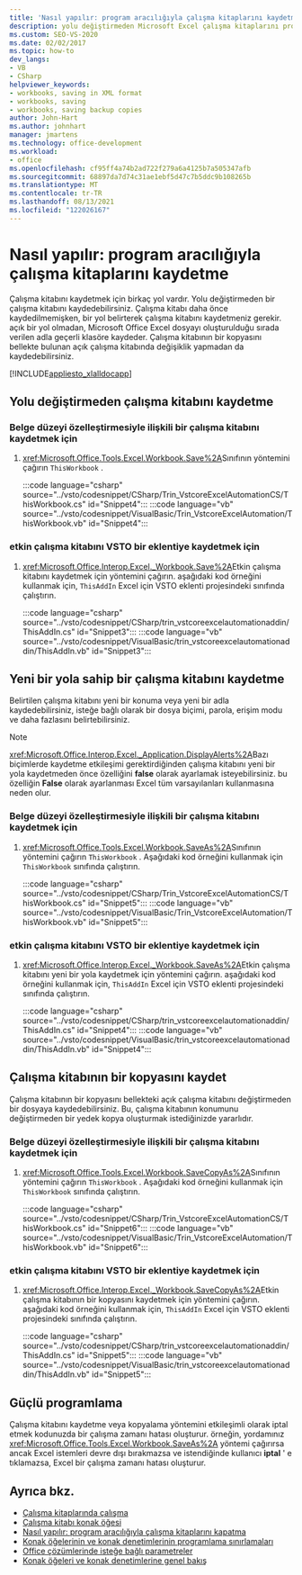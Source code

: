 ```yaml
---
title: 'Nasıl yapılır: program aracılığıyla çalışma kitaplarını kaydetme'
description: yolu değiştirmeden Microsoft Excel çalışma kitaplarını program aracılığıyla kaydetme ve çalışma kitabının bir kopyasını bellekte bulunan açık çalışma kitabında değişiklik yapmadan kaydetme.
ms.custom: SEO-VS-2020
ms.date: 02/02/2017
ms.topic: how-to
dev_langs:
- VB
- CSharp
helpviewer_keywords:
- workbooks, saving in XML format
- workbooks, saving
- workbooks, saving backup copies
author: John-Hart
ms.author: johnhart
manager: jmartens
ms.technology: office-development
ms.workload:
- office
ms.openlocfilehash: cf95ff4a74b2ad722f279a6a4125b7a505347afb
ms.sourcegitcommit: 68897da7d74c31ae1ebf5d47c7b5ddc9b108265b
ms.translationtype: MT
ms.contentlocale: tr-TR
ms.lasthandoff: 08/13/2021
ms.locfileid: "122026167"
---
```

# <a name="how-to-programmatically-save-workbooks"></a>Nasıl yapılır: program aracılığıyla çalışma kitaplarını kaydetme
  Çalışma kitabını kaydetmek için birkaç yol vardır. Yolu değiştirmeden bir çalışma kitabını kaydedebilirsiniz. Çalışma kitabı daha önce kaydedilmemişken, bir yol belirterek çalışma kitabını kaydetmeniz gerekir. açık bir yol olmadan, Microsoft Office Excel dosyayı oluşturulduğu sırada verilen adla geçerli klasöre kaydeder. Çalışma kitabının bir kopyasını bellekte bulunan açık çalışma kitabında değişiklik yapmadan da kaydedebilirsiniz.

 [!INCLUDE[appliesto_xlalldocapp](../vsto/includes/appliesto-xlalldocapp-md.md)]

## <a name="save-a-workbook-without-changing-the-path"></a>Yolu değiştirmeden çalışma kitabını kaydetme

### <a name="to-save-a-workbook-associated-with-a-document-level-customization"></a>Belge düzeyi özelleştirmesiyle ilişkili bir çalışma kitabını kaydetmek için

1. <xref:Microsoft.Office.Tools.Excel.Workbook.Save%2A>Sınıfının yöntemini çağırın `ThisWorkbook` .

     :::code language="csharp" source="../vsto/codesnippet/CSharp/Trin_VstcoreExcelAutomationCS/ThisWorkbook.cs" id="Snippet4":::
     :::code language="vb" source="../vsto/codesnippet/VisualBasic/Trin_VstcoreExcelAutomation/ThisWorkbook.vb" id="Snippet4":::

### <a name="to-save-the-active-workbook-in-a-vsto-add-in"></a>etkin çalışma kitabını VSTO bir eklentiye kaydetmek için

1. <xref:Microsoft.Office.Interop.Excel._Workbook.Save%2A>Etkin çalışma kitabını kaydetmek için yöntemini çağırın. aşağıdaki kod örneğini kullanmak için, `ThisAddIn` Excel için VSTO eklenti projesindeki sınıfında çalıştırın.

     :::code language="csharp" source="../vsto/codesnippet/CSharp/trin_vstcoreexcelautomationaddin/ThisAddIn.cs" id="Snippet3":::
     :::code language="vb" source="../vsto/codesnippet/VisualBasic/trin_vstcoreexcelautomationaddin/ThisAddIn.vb" id="Snippet3":::

## <a name="save-a-workbook-with-a-new-path"></a>Yeni bir yola sahip bir çalışma kitabını kaydetme
 Belirtilen çalışma kitabını yeni bir konuma veya yeni bir adla kaydedebilirsiniz, isteğe bağlı olarak bir dosya biçimi, parola, erişim modu ve daha fazlasını belirtebilirsiniz.

> [!NOTE]
> <xref:Microsoft.Office.Interop.Excel._Application.DisplayAlerts%2A>Bazı biçimlerde kaydetme etkileşimi gerektirdiğinden çalışma kitabını yeni bir yola kaydetmeden önce özelliğini **false** olarak ayarlamak isteyebilirsiniz. bu özelliğin **False** olarak ayarlanması Excel tüm varsayılanları kullanmasına neden olur.

### <a name="to-save-a-workbook-associated-with-a-document-level-customization"></a>Belge düzeyi özelleştirmesiyle ilişkili bir çalışma kitabını kaydetmek için

1. <xref:Microsoft.Office.Tools.Excel.Workbook.SaveAs%2A>Sınıfının yöntemini çağırın `ThisWorkbook` . Aşağıdaki kod örneğini kullanmak için `ThisWorkbook` sınıfında çalıştırın.

     :::code language="csharp" source="../vsto/codesnippet/CSharp/Trin_VstcoreExcelAutomationCS/ThisWorkbook.cs" id="Snippet5":::
     :::code language="vb" source="../vsto/codesnippet/VisualBasic/Trin_VstcoreExcelAutomation/ThisWorkbook.vb" id="Snippet5":::

### <a name="to-save-the-active-workbook-in-a-vsto-add-in"></a>etkin çalışma kitabını VSTO bir eklentiye kaydetmek için

1. <xref:Microsoft.Office.Interop.Excel._Workbook.SaveAs%2A>Etkin çalışma kitabını yeni bir yola kaydetmek için yöntemini çağırın. aşağıdaki kod örneğini kullanmak için, `ThisAddIn` Excel için VSTO eklenti projesindeki sınıfında çalıştırın.

     :::code language="csharp" source="../vsto/codesnippet/CSharp/trin_vstcoreexcelautomationaddin/ThisAddIn.cs" id="Snippet4":::
     :::code language="vb" source="../vsto/codesnippet/VisualBasic/trin_vstcoreexcelautomationaddin/ThisAddIn.vb" id="Snippet4":::

## <a name="save-a-copy-of-the-workbook"></a>Çalışma kitabının bir kopyasını kaydet
 Çalışma kitabının bir kopyasını bellekteki açık çalışma kitabını değiştirmeden bir dosyaya kaydedebilirsiniz. Bu, çalışma kitabının konumunu değiştirmeden bir yedek kopya oluşturmak istediğinizde yararlıdır.

### <a name="to-save-a-workbook-associated-with-a-document-level-customization"></a>Belge düzeyi özelleştirmesiyle ilişkili bir çalışma kitabını kaydetmek için

1. <xref:Microsoft.Office.Tools.Excel.Workbook.SaveCopyAs%2A>Sınıfının yöntemini çağırın `ThisWorkbook` . Aşağıdaki kod örneğini kullanmak için `ThisWorkbook` sınıfında çalıştırın.

     :::code language="csharp" source="../vsto/codesnippet/CSharp/Trin_VstcoreExcelAutomationCS/ThisWorkbook.cs" id="Snippet6":::
     :::code language="vb" source="../vsto/codesnippet/VisualBasic/Trin_VstcoreExcelAutomation/ThisWorkbook.vb" id="Snippet6":::

### <a name="to-save-the-active-workbook-in-a-vsto-add-in"></a>etkin çalışma kitabını VSTO bir eklentiye kaydetmek için

1. <xref:Microsoft.Office.Interop.Excel._Workbook.SaveCopyAs%2A>Etkin çalışma kitabının bir kopyasını kaydetmek için yöntemini çağırın. aşağıdaki kod örneğini kullanmak için, `ThisAddIn` Excel için VSTO eklenti projesindeki sınıfında çalıştırın.

     :::code language="csharp" source="../vsto/codesnippet/CSharp/trin_vstcoreexcelautomationaddin/ThisAddIn.cs" id="Snippet5":::
     :::code language="vb" source="../vsto/codesnippet/VisualBasic/trin_vstcoreexcelautomationaddin/ThisAddIn.vb" id="Snippet5":::

## <a name="robust-programming"></a>Güçlü programlama
 Çalışma kitabını kaydetme veya kopyalama yöntemini etkileşimli olarak iptal etmek kodunuzda bir çalışma zamanı hatası oluşturur. örneğin, yordamınız <xref:Microsoft.Office.Tools.Excel.Workbook.SaveAs%2A> yöntemi çağırırsa ancak Excel istemleri devre dışı bırakmazsa ve istendiğinde kullanıcı **iptal** ' e tıklamazsa, Excel bir çalışma zamanı hatası oluşturur.

## <a name="see-also"></a>Ayrıca bkz.
- [Çalışma kitaplarında çalışma](../vsto/working-with-workbooks.md)
- [Çalışma kitabı konak öğesi](../vsto/workbook-host-item.md)
- [Nasıl yapılır: program aracılığıyla çalışma kitaplarını kapatma](../vsto/how-to-programmatically-close-workbooks.md)
- [Konak öğelerinin ve konak denetimlerinin programlama sınırlamaları](../vsto/programmatic-limitations-of-host-items-and-host-controls.md)
- [Office çözümlerinde isteğe bağlı parametreler](../vsto/optional-parameters-in-office-solutions.md)
- [Konak öğeleri ve konak denetimlerine genel bakış](../vsto/host-items-and-host-controls-overview.md)
